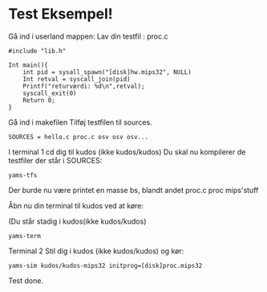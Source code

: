 # Test Eksempel!

Gå ind i userland mappen:
Lav din testfil : proc.c

    #include "lib.h"
    
    Int main(){
    	int pid = sysall_spawn("[disk]hw.mips32", NULL)
    	Int retval = syscall_join(pid)
    	Printf("returværdi: %d\n",retval);
    	syscall_exit(0)
    	Return 0;
    }

Gå ind i makefilen
Tilføj testfilen til sources.

    SOURCES = hello.c proc.c osv osv osv...

I terminal 1
cd dig til kudos (ikke kudos/kudos)
Du skal nu kompilerer de testfiler der står i SOURCES:

    yams-tfs

Der burde nu være printet en masse bs, blandt andet proc.c proc mips'stuff

Åbn nu din terminal til kudos ved at køre:

(Du står stadig i kudos(ikke kudos/kudos)

    yams-term

Terminal 2
Stil dig i kudos (ikke kudos/kudos) og kør:

    yams-sim kudos/kudos-mips32 initprog=[disk]proc.mips32

Test done.
